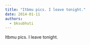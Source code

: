 ```yaml
---
title: "Itbmu pics. I leave tonight."
date: 2014-01-11
authors: 
  - bksubhuti
---
```


Itbmu pics. I leave tonight.﻿

